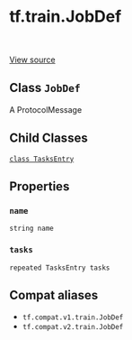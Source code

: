 <div itemscope itemtype="http://developers.google.com/ReferenceObject">
<meta itemprop="name" content="tf.train.JobDef" />
<meta itemprop="path" content="Stable" />
<meta itemprop="property" content="TasksEntry"/>
<meta itemprop="property" content="name"/>
<meta itemprop="property" content="tasks"/>
</div>

# tf.train.JobDef

<!-- Insert buttons and diff -->

<table class="tfo-notebook-buttons tfo-api" align="left">
</table>

<a target="_blank" href="/code/stable/tensorflow/core/protobuf/cluster.proto">View source</a>



## Class `JobDef`

A ProtocolMessage



<!-- Placeholder for "Used in" -->


## Child Classes
[`class TasksEntry`](../../tf/train/JobDef/TasksEntry.md)

## Properties

<h3 id="name"><code>name</code></h3>

`string name`


<h3 id="tasks"><code>tasks</code></h3>

`repeated TasksEntry tasks`






## Compat aliases

* `tf.compat.v1.train.JobDef`
* `tf.compat.v2.train.JobDef`

